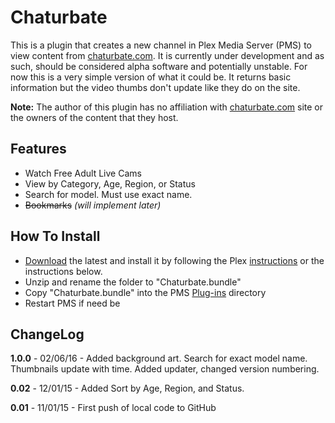 Chaturbate
===========

This is a plugin that creates a new channel in Plex Media Server (PMS) to view content from [chaturbate.com](https://chaturbate.com/). It is currently under development and as such, should be considered alpha software and potentially unstable.  For now this is a very simple version of what it could be.  It returns basic information but the video thumbs don't update like they do on the site.

**Note:** The author of this plugin has no affiliation with [chaturbate.com](https://chaturbate.com/) site or the owners of the content that they host.

Features
--------

- Watch Free Adult Live Cams
- View by Category, Age, Region, or Status
- Search for model. Must use exact name.
- ~~Bookmarks~~ _(will implement later)_

How To Install
--------------

- [Download](https://github.com/Nosinden/Chaturbate.bundle/releases/latest) the latest and install it by following the Plex [instructions](https://support.plex.tv/hc/en-us/articles/201187656-How-do-I-manually-install-a-channel-) or the instructions below.
- Unzip and rename the folder to "Chaturbate.bundle"
- Copy "Chaturbate.bundle" into the PMS [Plug-ins](https://support.plex.tv/hc/en-us/articles/201106098-How-do-I-find-the-Plug-Ins-folder-) directory
- Restart PMS if need be

ChangeLog
---------

**1.0.0** - 02/06/16 - Added background art. Search for exact model name. Thumbnails update with time. Added updater, changed version numbering.

**0.02** - 12/01/15 - Added Sort by Age, Region, and Status.

**0.01** - 11/01/15 - First push of local code to GitHub
